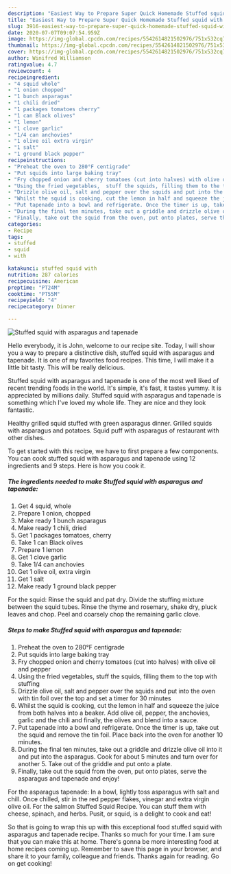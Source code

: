 ```yaml
---
description: "Easiest Way to Prepare Super Quick Homemade Stuffed squid with asparagus and tapenade"
title: "Easiest Way to Prepare Super Quick Homemade Stuffed squid with asparagus and tapenade"
slug: 3916-easiest-way-to-prepare-super-quick-homemade-stuffed-squid-with-asparagus-and-tapenade
date: 2020-07-07T09:07:54.959Z
image: https://img-global.cpcdn.com/recipes/5542614821502976/751x532cq70/stuffed-squid-with-asparagus-and-tapenade-recipe-main-photo.jpg
thumbnail: https://img-global.cpcdn.com/recipes/5542614821502976/751x532cq70/stuffed-squid-with-asparagus-and-tapenade-recipe-main-photo.jpg
cover: https://img-global.cpcdn.com/recipes/5542614821502976/751x532cq70/stuffed-squid-with-asparagus-and-tapenade-recipe-main-photo.jpg
author: Winifred Williamson
ratingvalue: 4.7
reviewcount: 4
recipeingredient:
- "4 squid whole"
- "1 onion chopped"
- "1 bunch asparagus"
- "1 chili dried"
- "1 packages tomatoes cherry"
- "1 can Black olives"
- "1 lemon"
- "1 clove garlic"
- "1/4 can anchovies"
- "1 olive oil extra virgin"
- "1 salt"
- "1 ground black pepper"
recipeinstructions:
- "Preheat the oven to 280°F centigrade"
- "Put squids into large baking tray"
- "Fry chopped onion and cherry tomatoes (cut into halves) with olive oil and pepper"
- "Using the fried vegetables,  stuff the squids, filling them to the top with stuffing"
- "Drizzle olive oil, salt and pepper over the squids and put into the oven with tin foil over the top and set a timer for 30 minutes"
- "Whilst the squid is cooking, cut the lemon in half and squeeze the juice from both halves into a beaker. Add olive oil, pepper, the anchovies, garlic and the chili and finally,  the olives and blend into a sauce."
- "Put tapenade into a bowl and refrigerate. Once the timer is up, take out the squid and remove the tin foil.  Place back into the oven for another 10 minutes."
- "During the final ten minutes, take out a griddle and drizzle olive oil into it and put into the asparagus. Cook for about 5 minutes and turn over for another 5. Take out of the griddle and put onto a plate."
- "Finally, take out the squid from the oven, put onto plates, serve the asparagus and tapenade and enjoy!"
categories:
- Recipe
tags:
- stuffed
- squid
- with

katakunci: stuffed squid with 
nutrition: 287 calories
recipecuisine: American
preptime: "PT24M"
cooktime: "PT55M"
recipeyield: "4"
recipecategory: Dinner

---
```



![Stuffed squid with asparagus and tapenade](https://img-global.cpcdn.com/recipes/5542614821502976/751x532cq70/stuffed-squid-with-asparagus-and-tapenade-recipe-main-photo.jpg)

Hello everybody, it is John, welcome to our recipe site. Today, I will show you a way to prepare a distinctive dish, stuffed squid with asparagus and tapenade. It is one of my favorites food recipes. This time, I will make it a little bit tasty. This will be really delicious.

Stuffed squid with asparagus and tapenade is one of the most well liked of recent trending foods in the world. It's simple, it's fast, it tastes yummy. It is appreciated by millions daily. Stuffed squid with asparagus and tapenade is something which I've loved my whole life. They are nice and they look fantastic.

Healthy grilled squid stuffed with green asparagus dinner. Grilled squids with asparagus and potatoes. Squid puff with asparagus of restaurant with other dishes.


To get started with this recipe, we have to first prepare a few components. You can cook stuffed squid with asparagus and tapenade using 12 ingredients and 9 steps. Here is how you cook it.

<!--inarticleads1-->

##### The ingredients needed to make Stuffed squid with asparagus and tapenade:

1. Get 4 squid, whole
1. Prepare 1 onion, chopped
1. Make ready 1 bunch asparagus
1. Make ready 1 chili, dried
1. Get 1 packages tomatoes, cherry
1. Take 1 can Black olives
1. Prepare 1 lemon
1. Get 1 clove garlic
1. Take 1/4 can anchovies
1. Get 1 olive oil, extra virgin
1. Get 1 salt
1. Make ready 1 ground black pepper


For the squid: Rinse the squid and pat dry. Divide the stuffing mixture between the squid tubes. Rinse the thyme and rosemary, shake dry, pluck leaves and chop. Peel and coarsely chop the remaining garlic clove. 

<!--inarticleads2-->

##### Steps to make Stuffed squid with asparagus and tapenade:

1. Preheat the oven to 280°F centigrade
1. Put squids into large baking tray
1. Fry chopped onion and cherry tomatoes (cut into halves) with olive oil and pepper
1. Using the fried vegetables,  stuff the squids, filling them to the top with stuffing
1. Drizzle olive oil, salt and pepper over the squids and put into the oven with tin foil over the top and set a timer for 30 minutes
1. Whilst the squid is cooking, cut the lemon in half and squeeze the juice from both halves into a beaker. Add olive oil, pepper, the anchovies, garlic and the chili and finally,  the olives and blend into a sauce.
1. Put tapenade into a bowl and refrigerate. Once the timer is up, take out the squid and remove the tin foil.  Place back into the oven for another 10 minutes.
1. During the final ten minutes, take out a griddle and drizzle olive oil into it and put into the asparagus. Cook for about 5 minutes and turn over for another 5. Take out of the griddle and put onto a plate.
1. Finally, take out the squid from the oven, put onto plates, serve the asparagus and tapenade and enjoy!


For the asparagus tapenade: In a bowl, lightly toss asparagus with salt and chill. Once chilled, stir in the red pepper flakes, vinegar and extra virgin olive oil. For the salmon Stuffed Squid Recipe. You can stuff them with cheese, spinach, and herbs. Pusit, or squid, is a delight to cook and eat! 

So that is going to wrap this up with this exceptional food stuffed squid with asparagus and tapenade recipe. Thanks so much for your time. I am sure that you can make this at home. There's gonna be more interesting food at home recipes coming up. Remember to save this page in your browser, and share it to your family, colleague and friends. Thanks again for reading. Go on get cooking!
